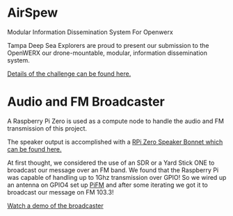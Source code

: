 # AirSpew

Modular Information Dissemination System For Openwerx 

Tampa Deep Sea Explorers are proud to present our submission to the OpenWERX our
drone-mountable, modular, information dissemination system.

[Details of the challenge can be found here.](OWX-Brief-AirSpew-3.pdf)

# Audio and FM Broadcaster

A Raspberry Pi Zero is used as a compute node to handle the audio and FM 
transmission of this project.

The speaker output is accomplished with a [RPi Zero Speaker Bonnet which can 
be found here.](https://learn.adafruit.com/adafruit-speaker-bonnet-for-raspberry-pi/raspberry-pi-usage)

At first thought, we considered the use of an SDR or a Yard Stick ONE to broadcast
our message over an FM band.  We found that the Raspberry Pi was capable of
handling up to 1Ghz transmission over GPIO!  So we wired up an antenna on GPIO4
set up [PiFM](https://github.com/rm-hull/pifm) and after some iterating we got
it to broadcast our message on FM 103.3!

[Watch a demo of the broadcaster](media/rpi-radio-demo-hi.mp4)
